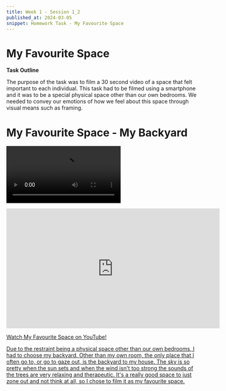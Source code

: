 ```yaml
---
title: Week 1 - Session 1_2
published_at: 2024-03-05
snippet: Homework Task - My Favourite Space
---
```

# My Favourite Space

**Task Outline**

   The purpose of the task was to film a 30 second video of a space that felt important to each individual. This task had to be filmed using a smartphone and it was to be a special physical space other than our own bedrooms. We needed to convey our emotions of how we feel about this space through visual means such as framing.


# My Favourite Space - My Backyard
<video controls src="/W01S1/W1-S1_HW.mp4" title="Title"></video>

<iframe width="560" height="315" src="https://www.youtube.com/embed/0PoLdSANJXE?si=Ix8mYBXYWVsLXCqI" title="YouTube video player" frameborder="0" allow="accelerometer; autoplay; clipboard-write; encrypted-media; gyroscope; picture-in-picture; web-share" allowfullscreen></iframe>
<p><a href=https://www.youtube.com/embed/0PoLdSANJXE?si=Ix8mYBXYWVsLXCqI> Watch My Favourite Space on YouTube!</p>

Due to the restraint being a physical space other than our own bedrooms, I had to choose my backyard. Other than my own room, the only place that I often go to, or go to gaze out, is the backyard to my house. The sky is so pretty when the sun sets and when the wind isn't too strong the sounds of the trees are very relaxing and therapeutic. It's a really good space to just zone out and not think at all, so I chose to film it as my favourite space.